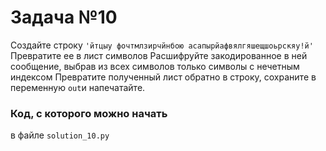 # Задача №10

Создайте строку `'йтцыу фочтмлзирчйнбою асапырйафвялгяшещшоьрскяу!й'`
Превратите ее в лист символов
Расшифруйте закодированное в ней сообщение, выбрав из всех символов только символы с нечетным индексом
Превратите полученный лист обратно в строку, сохраните в переменную `out`и напечатайте.

### Код, с которого можно начать
в файле `solution_10.py`
